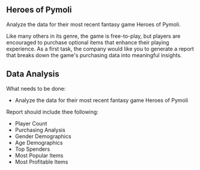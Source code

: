 ## Heroes of Pymoli

 Analyze the data for their most recent fantasy game Heroes of Pymoli.

Like many others in its genre, the game is free-to-play, but players are encouraged to purchase optional items that enhance their playing experience. As a first task, the company would like you to generate a report that breaks down the game's purchasing data into meaningful insights.

## Data Analysis

What needs to be done: 
- Analyze the data for their most recent fantasy game Heroes of Pymoli

Report should include thee following:
- Player Count
- Purchasing Analysis
- Gender Demographics
- Age Demographics
- Top Spenders
- Most Popular Items
- Most Profitable Items


